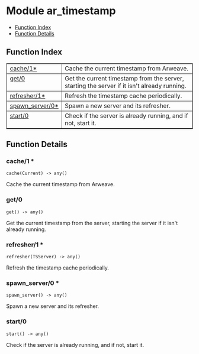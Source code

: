 

# Module ar_timestamp #
* [Function Index](#index)
* [Function Details](#functions)

<a name="index"></a>

## Function Index ##


<table width="100%" border="1" cellspacing="0" cellpadding="2" summary="function index"><tr><td valign="top"><a href="#cache-1">cache/1*</a></td><td>Cache the current timestamp from Arweave.</td></tr><tr><td valign="top"><a href="#get-0">get/0</a></td><td>Get the current timestamp from the server, starting the server if it
isn't already running.</td></tr><tr><td valign="top"><a href="#refresher-1">refresher/1*</a></td><td>Refresh the timestamp cache periodically.</td></tr><tr><td valign="top"><a href="#spawn_server-0">spawn_server/0*</a></td><td>Spawn a new server and its refresher.</td></tr><tr><td valign="top"><a href="#start-0">start/0</a></td><td>Check if the server is already running, and if not, start it.</td></tr></table>


<a name="functions"></a>

## Function Details ##

<a name="cache-1"></a>

### cache/1 * ###

`cache(Current) -> any()`

Cache the current timestamp from Arweave.

<a name="get-0"></a>

### get/0 ###

`get() -> any()`

Get the current timestamp from the server, starting the server if it
isn't already running.

<a name="refresher-1"></a>

### refresher/1 * ###

`refresher(TSServer) -> any()`

Refresh the timestamp cache periodically.

<a name="spawn_server-0"></a>

### spawn_server/0 * ###

`spawn_server() -> any()`

Spawn a new server and its refresher.

<a name="start-0"></a>

### start/0 ###

`start() -> any()`

Check if the server is already running, and if not, start it.

